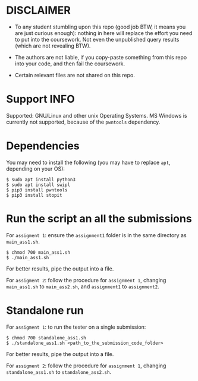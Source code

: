 # DISCLAIMER

- To any student stumbling upon this repo (good job BTW, it means you are just curious enough): nothing in here will replace the effort you need to put into the coursework. Not even the unpublished query results (which are not revealing BTW).

- The authors are not liable, if you copy-paste something from this repo into your code, and then fail the coursework.

- Certain relevant files are not shared on this repo.

# Support INFO

Supported: GNU/Linux and other unix Operating Systems.
MS Windows is currently not supported, because of the `pwntools` dependency.

# Dependencies

You may need to install the following (you may have to replace `apt`, depending on your OS):

```console
$ sudo apt install python3
$ sudo apt install swipl
$ pip3 install pwntools
$ pip3 install stopit
```

# Run the script an all the submissions

For `assigment 1`: ensure the `assignment1` folder is in the same directory as `main_ass1.sh`.

```console
$ chmod 700 main_ass1.sh
$ ./main_ass1.sh
```

For better results, pipe the output into a file.

For `assigment 2`: follow the procedure for `assignment 1`, changing `main_ass1.sh` to `main_ass2.sh`, and `assignment1` to `assignment2`.

# Standalone run

For `assigment 1`: to run the tester on a single submission:

```console
$ chmod 700 standalone_ass1.sh
$ ./standalone_ass1.sh <path_to_the_submission_code_folder>
```

For better results, pipe the output into a file.

For `assigment 2`: follow the procedure for `assignment 1`, changing `standalone_ass1.sh` to `standalone_ass2.sh`.
